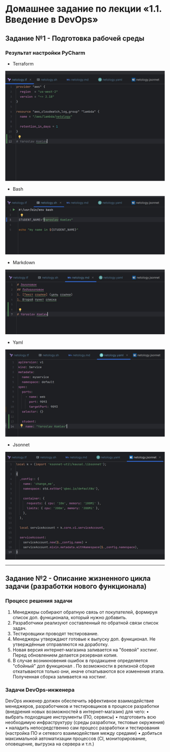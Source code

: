 # Домашнее задание по лекции «1.1. Введение в DevOps»

## Задание №1 - Подготовка рабочей среды

### Результат настройки **PyCharm**

- Terraform

![Терраформ](img/tf.jpg)

- Bash

![bash](img/sh.jpg)

- Markdown

![markdown](img/md.jpg)

- Yaml

![yaml](img/yaml.jpg)

- Jsonnet

![jsonnet](img/jsonnet.jpg)

---

## Задание №2 - Описание жизненного цикла задачи (разработки нового функционала)

### Процесс решения задачи
1.	Менеджеры собирают обратную связь от покупателей, формируя список доп. функционала, который нужно добавить.
2.	Разработчики реализуют составленный по обратной связи список задач.
3.	Тестировщики проводят тестирование.
4.	Менеджеры утверждают готовые к выпуску доп. функционал. Не утверждённые отправляются на доработку.
5.	Новая версия интернет-магазина заливается на "боевой" хостинг. Перед обновлением делается резервная копия.
6.	В случае возникновения ошибок в продакшене определяется "сбойный" доп функционал . По возможности в релизной сборке откатываются только они, иначе откатываются все изменения этапа. Полученная сборка заливается на хостинг.
### Задачи DevOps-инженера
DevOps инженер должен обеспечить эффективное взаимодействие менеджеров, разработчиков и тестировщиков в процессе разработки (внедрения новых возможностей в интернет-магазин) для чего:
•	выбрать подходящие инструменты (ПО, сервисы)
•	подготовить всю необходимую инфраструктуру (среды разработки, тестовые окружения)
•	наладить непосредственно сам процесс разработки и тестирования (настройка ПО и сетевого взаимодействия между средами)
•	добиться максимальной автоматизации процессов (CI, мониторирование, оповещение, выгрузка на сервера и т.п.)
